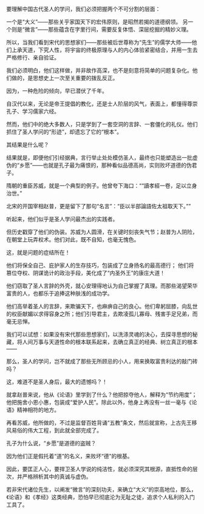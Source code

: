 

要理解中国古代圣人的学问，我们必须把握两个不可分割的层面：

一个是“大义”——那些关乎家国天下的宏伟原则，是昭然若揭的道德纲领。
另一个则是“微言”——那些蕴含在字里行间，需要反复体悟、深层挖掘的精妙义理。

所以，当我们看到宋代的思想家们——那些被后世尊称为“先生”的儒学大师——他们上承天道，下究人性，将宇宙的终极原理与人的内心体验紧密结合，并用一生去严格修行、亲自验证。

我们必须明白，他们这样做，并非故作高深，也不是刻意将简单的问题复杂化。他们做的，是思想史上一次至关重要的拨乱反正。


因为，一种危险的倾向，早已潜伏了千年。

自汉代以来，无论是帝王提倡的教化，还是士人阶层的风气，表面上，都懂得尊崇孔子、学习儒家六经。

然而，他们中的绝大多数人，只是学到了一套空洞的言辞、一套僵化的礼仪。他们抓住了圣人学问的“形迹”，却遗忘了它的“根本”。

其结果是什么呢？

结果就是，即便他们引经据典，言行举止处处模仿圣人，最终也只能塑造出一批虚伪的“乡愿”——也就是孔子最为痛恨的，那种看似品德高尚，实则败坏道德的伪君子。


隋朝的重臣苏威，就是一个典型的例子。他曾夸下海口：““讀孝經一卷，足以立身治世。”

北宋的开国宰相赵普，更是留下了那句“名言”：“臣以半部論語佐太祖取天下。””

听起来，他们似乎是圣人学问最杰出的实践者。

但历史戳穿了他们的伪装。苏威为人圆滑，在关键时刻丧失气节；赵普为人阴险，在朝堂上玩弄权术。他们对此，既不自知，也毫无愧色。

这，就是问题的症结所在！

他们将保全自己、庇护家人的生存技巧，包装成了立身扬名的最高德行；
他们将篡位夺权、阴谋诡计的政治手段，美化成了“内圣外王”的康庄大道！

他们窃取了圣人言辞的外壳，就心安理得地认为自己掌握了真理。而那些渴望荣华富贵的人，也都乐于追捧这种肤浅的成功学。



他们高举着圣人的言辞，来欺骗天下，也麻痹自己的良心。他们卑躬屈膝，向乱世的权臣献媚以求得容身之所；他们引导君主，去欺凌孤儿寡母、残害手足兄弟，而毫无忌惮。

我们可以试想：如果没有宋代那些思想家们，以洗涤灵魂的决心，去探寻思想的秘藏，将人间万事与天道性命的根本联系起来，去确立真正的经典、树立真正的根本——

那么，圣人的学问，岂不就成了那些无所顾忌的小人，用来换取富贵利达的敲门砖吗？

这，难道不是圣人身后，最大的遗憾吗？！



就拿赵普来说，他从《论语》里学到了什么？他把掠夺他人，解释为“节约用度”；他把施舍小恩小惠，包装成“爱护人民”。除此以外，他身上再没有一丝一毫与《论语》精神相符的地方。

再看苏威，他所做的，不过是监督百姓背诵“五教”条文，然后就宣称，上古先王移风易俗的伟大工程，到此就全部完成了。

孔子为什么说，“乡愿”是道德的盗贼？

因为他们正是假托着“道”的名义，来败坏“德”的根基。

因此，要匡正人心，要捍卫圣人学说的纯洁性，就必须深究其根源，直抵性命的层次，并严格辨析其中的真诚与虚伪。

若非宋代诸位先生，以阐发“微言”的深刻功夫，来确立“大义”的崇高地位，那么，《论语》和《孝经》这类经典，恐怕早已彻底沦为无耻之徒，追求个人私利的入门工具了。
